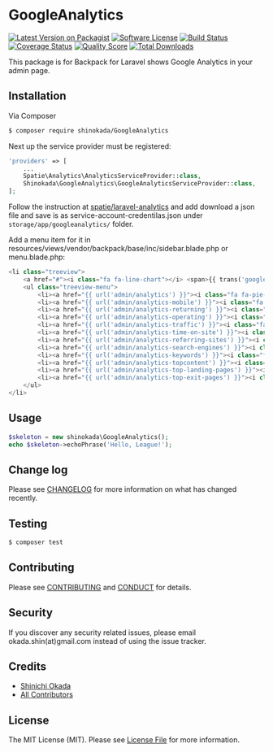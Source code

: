 # GoogleAnalytics

[![Latest Version on Packagist][ico-version]][link-packagist]
[![Software License][ico-license]](LICENSE.md)
[![Build Status][ico-travis]][link-travis]
[![Coverage Status][ico-scrutinizer]][link-scrutinizer]
[![Quality Score][ico-code-quality]][link-code-quality]
[![Total Downloads][ico-downloads]][link-downloads]


This package is for Backpack for Laravel shows Google Analytics in your admin page.


## Installation

Via Composer

``` bash
$ composer require shinokada/GoogleAnalytics
```

Next up the service provider must be registered:

```php
'providers' => [
    ...
    Spatie\Analytics\AnalyticsServiceProvider::class,
    Shinokada\GoogleAnalytics\GoogleAnalyticsServiceProvider::class,
];
```

Follow the instruction at [spatie/laravel-analytics](https://github.com/spatie/laravel-analytics) and add download a json file and save is as service-account-credentilas.json under `storage/app/googleanalytics/` folder.

Add a menu item for it in resources/views/vendor/backpack/base/inc/sidebar.blade.php or menu.blade.php:

```php
<li class="treeview">
    <a href="#"><i class="fa fa-line-chart"></i> <span>{{ trans('googleanalytics::googleanalytices.analytics') }}</span> <i class="fa fa-angle-left pull-right"></i></a>
    <ul class="treeview-menu">
        <li><a href="{{ url('admin/analytics') }}"><i class="fa fa-pie-chart"></i> <span>{{ trans('googleanalytics::googleanalytices.analyticsbasic') }}</span></a></li>
        <li><a href="{{ url('admin/analytics-mobile') }}"><i class="fa fa-table"></i> <span>{{ trans('googleanalytics::googleanalytices.mobile-traffic') }}</span></a></li>
        <li><a href="{{ url('admin/analytics-returning') }}"><i class="fa fa-table"></i> <span>{{ trans('googleanalytics::googleanalytices.returningsessions') }}</span></a></li>
        <li><a href="{{ url('admin/analytics-operating') }}"><i class="fa fa-table"></i> <span>{{ trans('googleanalytics::googleanalytices.operatingsystem') }}</span></a></li>
        <li><a href="{{ url('admin/analytics-traffic') }}"><i class="fa fa-table"></i> <span>{{ trans('googleanalytics::googleanalytices.trafficsources') }}</span></a></li>
        <li><a href="{{ url('admin/analytics-time-on-site') }}"><i class="fa fa-table"></i> <span>{{ trans('googleanalytics::googleanalytices.timeonsite') }}</span></a></li>
        <li><a href="{{ url('admin/analytics-referring-sites') }}"><i class="fa fa-table"></i> <span>{{ trans('googleanalytics::googleanalytices.referringsites') }}</span></a></li>
        <li><a href="{{ url('admin/analytics-search-engines') }}"><i class="fa fa-table"></i> <span>{{ trans('googleanalytics::googleanalytices.searchengines') }}</span></a></li>
        <li><a href="{{ url('admin/analytics-keywords') }}"><i class="fa fa-table"></i> <span>{{ trans('googleanalytics::googleanalytices.keywords') }}</span></a></li>
        <li><a href="{{ url('admin/analytics-topcontent') }}"><i class="fa fa-table"></i> <span>{{ trans('googleanalytics::googleanalytices.topcontent') }}</span></a></li>
        <li><a href="{{ url('admin/analytics-top-landing-pages') }}"><i class="fa fa-table"></i> <span>{{ trans('googleanalytics::googleanalyt.toplandingpages') }}</span></a></li>
        <li><a href="{{ url('admin/analytics-top-exit-pages') }}"><i class="fa fa-table"></i> <span>{{ trans('googleanalytics::googleanalyt.topexitpages') }}</span></a></li>
    </ul>
</li>
```

## Usage

``` php
$skeleton = new shinokada\GoogleAnalytics();
echo $skeleton->echoPhrase('Hello, League!');
```

## Change log

Please see [CHANGELOG](CHANGELOG.md) for more information on what has changed recently.

## Testing

``` bash
$ composer test
```

## Contributing

Please see [CONTRIBUTING](CONTRIBUTING.md) and [CONDUCT](CONDUCT.md) for details.

## Security

If you discover any security related issues, please email okada.shin(at)gmail.com instead of using the issue tracker.

## Credits

- [Shinichi Okada][link-author]
- [All Contributors][link-contributors]

## License

The MIT License (MIT). Please see [License File](LICENSE.md) for more information.

[ico-version]: https://img.shields.io/packagist/v/shinokada/GoogleAnalytics.svg?style=flat-square
[ico-license]: https://img.shields.io/badge/license-MIT-brightgreen.svg?style=flat-square
[ico-travis]: https://img.shields.io/travis/shinokada/GoogleAnalytics/master.svg?style=flat-square
[ico-scrutinizer]: https://img.shields.io/scrutinizer/coverage/g/shinokada/GoogleAnalytics.svg?style=flat-square
[ico-code-quality]: https://img.shields.io/scrutinizer/g/shinokada/GoogleAnalytics.svg?style=flat-square
[ico-downloads]: https://img.shields.io/packagist/dt/shinokada/GoogleAnalytics.svg?style=flat-square

[link-packagist]: https://packagist.org/packages/shinokada/GoogleAnalytics
[link-travis]: https://travis-ci.org/shinokada/GoogleAnalytics
[link-scrutinizer]: https://scrutinizer-ci.com/g/shinokada/GoogleAnalytics/code-structure
[link-code-quality]: https://scrutinizer-ci.com/g/shinokada/GoogleAnalytics
[link-downloads]: https://packagist.org/packages/shinokada/GoogleAnalytics
[link-author]: https://github.com/shinokada
[link-contributors]: ../../contributors
